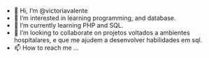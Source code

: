 - 👋 Hi, I’m @victoriavalente
- 👀 I’m interested in  learning programming, and database.
- 🌱 I’m currently learning  PHP and SQL.
- 💞️ I’m looking to collaborate on  projetos voltados a ambientes hospitalares, e que me ajudem a desenvolver habilidades em sql.
- 📫 How to reach me ...

<!---
victoriavalente/victoriavalente is a ✨ special ✨ repository because its `README.md` (this file) appears on your GitHub profile.
You can click the Preview link to take a look at your changes.
--->
